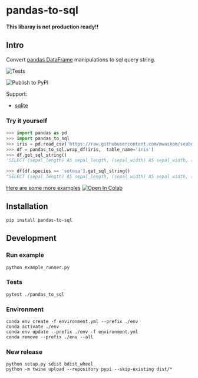 
# pandas-to-sql
**This libaray is not production ready!!**

## Intro
Convert [pandas DataFrame](https://pandas.pydata.org/pandas-docs/stable/reference/api/pandas.DataFrame.html) manipulations to sql query string.

![Tests](https://github.com/AmirPupko/pandas-to-sql/workflows/Tests/badge.svg)

![Publish to PyPI](https://github.com/AmirPupko/pandas-to-sql/workflows/Publish%20to%20PyPI/badge.svg)

Support:
 - [sqlite](https://sqlite.org/)

### Try it yourself

```python
>>> import pandas as pd
>>> import pandas_to_sql
>>> iris = pd.read_csv('https://raw.githubusercontent.com/mwaskom/seaborn-data/master/iris.csv')
>>> df = pandas_to_sql.wrap_df(iris,  table_name='iris')
>>> df.get_sql_string()
'SELECT (sepal_length) AS sepal_length, (sepal_width) AS sepal_width, (petal_length) AS petal_length, (petal_width) AS petal_width, (species) AS species FROM iris'
```

```python
>>> df[df.species == 'setosa'].get_sql_string()
"SELECT (sepal_length) AS sepal_length, (sepal_width) AS sepal_width, (petal_length) AS petal_length, (petal_width) AS petal_width, (species) AS species FROM iris WHERE ((species = 'setosa')) "
```

[Here are some more examples](https://github.com/AmirPupko/pandas-to-sql/blob/main/pandas_to_sql_colab_example.ipynb) [![Open In Colab](https://colab.research.google.com/assets/colab-badge.svg)](https://colab.research.google.com/github/AmirPupko/pandas-to-sql/blob/main/pandas_to_sql_colab_example.ipynb)


## Installation
`pip install pandas-to-sql`  


## Development

### Run example
`python example_runner.py`  

### Tests
`pytest ./pandas_to_sql`  

### Environment
`conda env create -f environment.yml --prefix ./env`  
`conda activate ./env`  
`conda env update --prefix ./env -f environment.yml`  
`conda remove --prefix ./env --all`  

### New release
`python setup.py sdist bdist_wheel`  
`python -m twine upload --repository pypi --skip-existing dist/*`  
